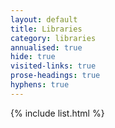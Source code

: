 ```yaml
---
layout: default
title: Libraries
category: libraries
annualised: true
hide: true
visited-links: true
prose-headings: true
hyphens: true
---
```


{% include list.html %}
